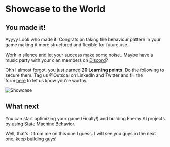 # Showcase to the World

## **You made it!**

Ayyyy Look who made it! Congrats on taking the behaviour pattern in your game making it more structured and flexible for future use.

Work in silence and let your success make some noise.. Maybe have a music party with your clan members on [Discord](https://discord.com/invite/R4hfXhsWjN)?

Ohh I almost forgot, you just earned **20 Learning points**. Do the following to secure them.
Tag us @Outscal on LinkedIn and Twitter and fill the form [here](https://airtable.com/shrXGSkgf5NClpoIU) to let us know you're worthy.

![Showcase](https://media.giphy.com/media/12XDYvMJNcmLgQ/giphy.gif)

## **What next**

You can start optimizing your game (Finally!) and building Enemy AI projects by using State Machine Behavior.

Well, that's it from me on this one I guess. I will see you guys in the next one, keep building guys!
